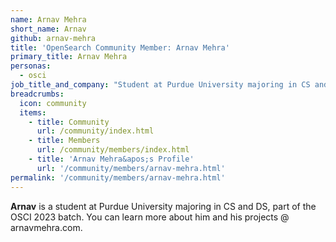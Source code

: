 ```yaml
---
name: Arnav Mehra
short_name: Arnav
github: arnav-mehra
title: 'OpenSearch Community Member: Arnav Mehra'
primary_title: Arnav Mehra
personas:
  - osci
job_title_and_company: "Student at Purdue University majoring in CS and DS"
breadcrumbs:
  icon: community
  items:
    - title: Community
      url: /community/index.html
    - title: Members
      url: /community/members/index.html
    - title: 'Arnav Mehra&apos;s Profile'
      url: '/community/members/arnav-mehra.html'
permalink: '/community/members/arnav-mehra.html' 
---
```


**Arnav** is a student at Purdue University majoring in CS and DS, part of the OSCI 2023 batch. You can learn more about him and his projects @ arnavmehra.com.